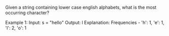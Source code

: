 Given a string containing lower case english alphabets, what is the most occurring character?

Example 1:
Input: s = "hello"
Output: l
Explanation: Frequencies - 'h': 1, 'e': 1, 'l': 2, 'o': 1